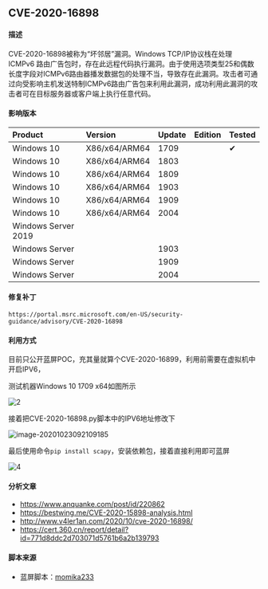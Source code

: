 ## CVE-2020-16898

#### 描述

CVE-2020-16898被称为“坏邻居”漏洞。Windows TCP/IP协议栈在处理 ICMPv6 路由广告包时，存在此远程代码执行漏洞。由于使用选项类型25和偶数长度字段对ICMPv6路由器播发数据包的处理不当，导致存在此漏洞。攻击者可通过向受影响主机发送特制ICMPv6路由广告包来利用此漏洞，成功利用此漏洞的攻击者可在目标服务器或客户端上执行任意代码。

#### 影响版本

| Product             | Version       | Update | Edition | Tested             |
| :------------------ | :------------ | ------ | ------- | ------------------ |
| Windows 10          | X86/x64/ARM64 | 1709   |         | &#10004; |
| Windows 10          | X86/x64/ARM64 | 1803   |         |                    |
| Windows 10          | X86/x64/ARM64 | 1809   |         |                    |
| Windows 10          | X86/x64/ARM64 | 1903   |         |                    |
| Windows 10          | X86/x64/ARM64 | 1909   |         |                    |
| Windows 10          | X86/x64/ARM64 | 2004   |         |                    |
| Windows Server 2019 |               |        |         |                    |
| Windows Server      |               | 1903   |         |                    |
| Windows Server      |               | 1909   |         |                    |
| Windows Server      |               | 2004   |         |                    |

#### 修复补丁

```
https://portal.msrc.microsoft.com/en-US/security-guidance/advisory/CVE-2020-16898
```

#### 利用方式

目前只公开蓝屏POC，充其量就算个CVE-2020-16899，利用前需要在虚拟机中开启IPV6，

测试机器Windows 10 1709 x64如图所示

![2](https://raw.github.com/Ascotbe/Image/master/Kernelhub/CVE-2020-16898_ipv6_open.png)

接着把CVE-2020-16898.py脚本中的IPV6地址修改下

![image-20201023092109185](https://raw.github.com/Ascotbe/Image/master/Kernelhub/CVE-2020-16898_py.png)

最后使用命令`pip install scapy`，安装依赖包，接着直接利用即可蓝屏

![4](https://raw.github.com/Ascotbe/Image/master/Kernelhub/CVE-2020-16898_win_10_1709.gif)

#### 分析文章
- https://www.anquanke.com/post/id/220862
- https://bestwing.me/CVE-2020-15898-analysis.html
- http://www.v4ler1an.com/2020/10/cve-2020-16898/
- https://cert.360.cn/report/detail?id=771d8ddc2d703071d5761b6a2b139793

#### 脚本来源

- 蓝屏脚本：[momika233](https://github.com/momika233/CVE-2020-16898-exp)

